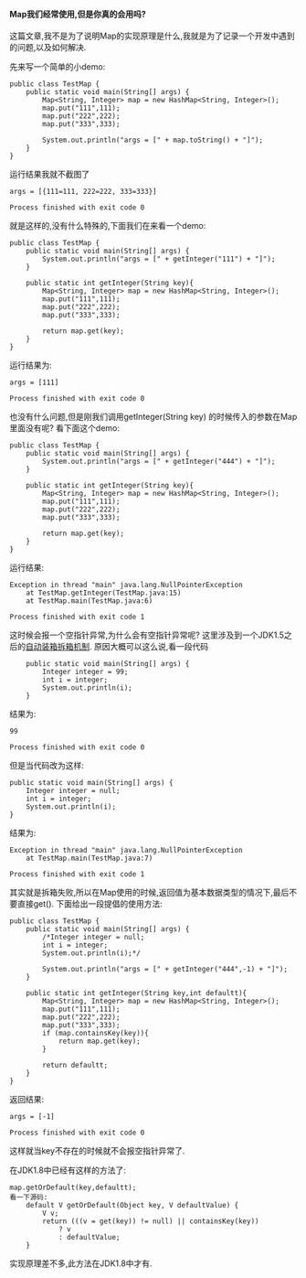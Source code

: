 #### Map我们经常使用,但是你真的会用吗?
这篇文章,我不是为了说明Map的实现原理是什么,我就是为了记录一个开发中遇到的问题,以及如何解决.

先来写一个简单的小demo:
```
public class TestMap {
    public static void main(String[] args) {
        Map<String, Integer> map = new HashMap<String, Integer>();
        map.put("111",111);
        map.put("222",222);
        map.put("333",333);

        System.out.println("args = [" + map.toString() + "]");
    }
}
```
运行结果我就不截图了
```
args = [{111=111, 222=222, 333=333}]

Process finished with exit code 0
```
就是这样的,没有什么特殊的,下面我们在来看一个demo:
```
public class TestMap {
    public static void main(String[] args) {
        System.out.println("args = [" + getInteger("111") + "]");
    }

    public static int getInteger(String key){
        Map<String, Integer> map = new HashMap<String, Integer>();
        map.put("111",111);
        map.put("222",222);
        map.put("333",333);

        return map.get(key);
    }
}
```
运行结果为:
```
args = [111]

Process finished with exit code 0
```
也没有什么问题,但是刚我们调用getInteger(String key)
的时候传入的参数在Map里面没有呢?
看下面这个demo:
```
public class TestMap {
    public static void main(String[] args) {
        System.out.println("args = [" + getInteger("444") + "]");
    }

    public static int getInteger(String key){
        Map<String, Integer> map = new HashMap<String, Integer>();
        map.put("111",111);
        map.put("222",222);
        map.put("333",333);

        return map.get(key);
    }
}
```
运行结果:
```
Exception in thread "main" java.lang.NullPointerException
	at TestMap.getInteger(TestMap.java:15)
	at TestMap.main(TestMap.java:6)

Process finished with exit code 1
```
这时候会报一个空指针异常,为什么会有空指针异常呢?
这里涉及到一个JDK1.5之后的[自动装箱拆箱机制][自动装箱拆箱机制].
原因大概可以这么说,看一段代码
```
    public static void main(String[] args) {
        Integer integer = 99;
        int i = integer;
        System.out.println(i);
    }
```

结果为:
```
99

Process finished with exit code 0
```
但是当代码改为这样:
```
public static void main(String[] args) {
    Integer integer = null;
    int i = integer;
    System.out.println(i);
}
```
结果为:
```
Exception in thread "main" java.lang.NullPointerException
	at TestMap.main(TestMap.java:7)

Process finished with exit code 1
```
其实就是拆箱失败,所以在Map使用的时候,返回值为基本数据类型的情况下,最后不要直接get().
下面给出一段提倡的使用方法:
```
public class TestMap {
    public static void main(String[] args) {
        /*Integer integer = null;
        int i = integer;
        System.out.println(i);*/

        System.out.println("args = [" + getInteger("444",-1) + "]");
    }

    public static int getInteger(String key,int defaultt){
        Map<String, Integer> map = new HashMap<String, Integer>();
        map.put("111",111);
        map.put("222",222);
        map.put("333",333);
        if (map.containsKey(key)){
            return map.get(key);
        }

        return defaultt;
    }
}
```
返回结果:
```
args = [-1]

Process finished with exit code 0
```
这样就当key不存在的时候就不会报空指针异常了.

在JDK1.8中已经有这样的方法了:
```
map.getOrDefault(key,defaultt);
看一下源码:
    default V getOrDefault(Object key, V defaultValue) {
        V v;
        return (((v = get(key)) != null) || containsKey(key))
            ? v
            : defaultValue;
    }
```
实现原理差不多,此方法在JDK1.8中才有.


[自动装箱拆箱机制]:http://blog.csdn.net/hp910315/article/details/48654777

